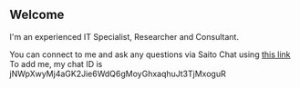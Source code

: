 ## Welcome

I'm an experienced IT Specialist, Researcher and Consultant.

You can connect to me and ask any questions via Saito Chat using [this link](https://saito.io/chat)
To add me, my chat ID is jNWpXwyMj4aGK2Jie6WdQ6gMoyGhxaqhuJt3TjMxoguR


